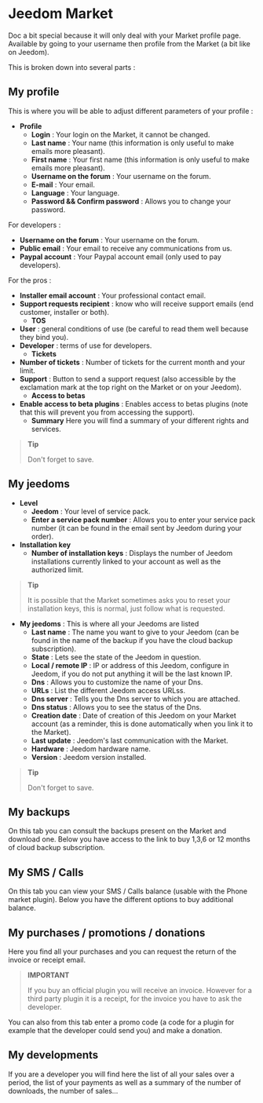 # Jeedom Market


Doc a bit special because it will only deal with your Market profile page.
Available by going to your username then profile from the Market (a bit like on Jeedom).

This is broken down into several parts :

## My profile

This is where you will be able to adjust different parameters of your profile :

- **Profile**
    - **Login** : Your login on the Market, it cannot be changed.
    - **Last name** : Your name (this information is only useful to make emails more pleasant).
    - **First name** : Your first name (this information is only useful to make emails more pleasant).
    - **Username on the forum** : Your username on the forum.
    - **E-mail** : Your email.
    - **Language** : Your language.
    - **Password &amp;&amp; Confirm password** : Allows you to change your password.

For developers :
- **Username on the forum** : Your username on the forum.
- **Public email** : Your email to receive any communications from us.
- **Paypal account** : Your Paypal account email (only used to pay developers).

For the pros :
- **Installer email account** : Your professional contact email.
- **Support requests recipient** : know who will receive support emails (end customer, installer or both).
    - **TOS**
- **User** : general conditions of use (be careful to read them well because they bind you).
- **Developer** : terms of use for developers.
    - **Tickets**
- **Number of tickets** : Number of tickets for the current month and your limit.
- **Support** : Button to send a support request (also accessible by the exclamation mark at the top right on the Market or on your Jeedom).
    - **Access to betas**
- **Enable access to beta plugins** : Enables access to betas plugins (note that this will prevent you from accessing the support).
    - **Summary** Here you will find a summary of your different rights and services.

> **Tip**
>
> Don&#39;t forget to save.

## My jeedoms

- **Level**
    - **Jeedom** : Your level of service pack.
    - **Enter a service pack number** : Allows you to enter your service pack number (it can be found in the email sent by Jeedom during your order).
- **Installation key**
    - **Number of installation keys** : Displays the number of Jeedom installations currently linked to your account as well as the authorized limit.

> **Tip**
>
> It is possible that the Market sometimes asks you to reset your installation keys, this is normal, just follow what is requested.

- **My jeedoms** : This is where all your Jeedoms are listed
    - **Last name** : The name you want to give to your Jeedom (can be found in the name of the backup if you have the cloud backup subscription).
    - **State** : Lets see the state of the Jeedom in question.
    - **Local / remote IP** : IP or address of this Jeedom, configure in Jeedom, if you do not put anything it will be the last known IP.
    - **Dns** : Allows you to customize the name of your Dns.
    - **URLs** : List the different Jeedom access URLss.
    - **Dns server** : Tells you the Dns server to which you are attached.
    - **Dns status** : Allows you to see the status of the Dns.
    - **Creation date** : Date of creation of this Jeedom on your Market account (as a reminder, this is done automatically when you link it to the Market).
    - **Last update** : Jeedom&#39;s last communication with the Market.
    - **Hardware** : Jeedom hardware name.
    - **Version** : Jeedom version installed.

> **Tip**
>
> Don&#39;t forget to save.

## My backups

On this tab you can consult the backups present on the Market and download one. Below you have access to the link to buy 1,3,6 or 12 months of cloud backup subscription.

## My SMS / Calls

On this tab you can view your SMS / Calls balance (usable with the Phone market plugin). Below you have the different options to buy additional balance.

## My purchases / promotions / donations

Here you find all your purchases and you can request the return of the invoice or receipt email.

> **IMPORTANT**
>
> If you buy an official plugin you will receive an invoice. However for a third party plugin it is a receipt, for the invoice you have to ask the developer.

You can also from this tab enter a promo code (a code for a plugin for example that the developer could send you) and make a donation.

## My developments

If you are a developer you will find here the list of all your sales over a period, the list of your payments as well as a summary of the number of downloads, the number of sales…
